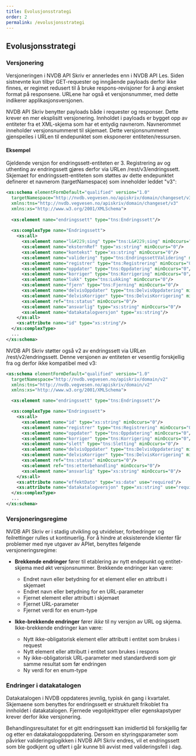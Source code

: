 ```yaml
---
title: Evolusjonsstrategi
order: 2
permalink: /evolusjonsstrategi
---
```


## Evolusjonsstrategi

### Versjonering

Versjoneringen i NVDB API Skriv er annerledes enn i NVDB API Les. Siden sistnevnte kun tilbyr GET-requester og inngående payloads
derfor ikke finnes, er regimet redusert til å bruke respons-revisjoner for å angi ønsket format på responsene. URLene har også et versjonsnummer,
med dette indikerer applikasjonsversjonen.

NVDB API Skriv benytter payloads både i requester og responser. Dette krever en mer eksplisitt versjonering. Innholdet i payloads er bygget opp
av entiteter fra et XML-skjema som har et entydig navnerom. Navnerommet inneholder versjonsnummeret til skjemaet. Dette versjonsnummeret
gjenspeiles i URLen til endepunktet som eksponerer entiteten/ressursen.
 
#### Eksempel

Gjeldende versjon for endringssett-entiteten er 3. Registrering av og uthenting av endringssett gjøres derfor via URLen /rest/v3/endringssett.
Skjemaet for endringssett-entiteten som støttes av dette endepunktet definerer et navnerom (targetNamespace) som inneholder leddet "v3":

```xml
<xs:schema elementFormDefault="qualified" version="1.0"
  targetNamespace="http://nvdb.vegvesen.no/apiskriv/domain/changeset/v3"
  xmlns:tns="http://nvdb.vegvesen.no/apiskriv/domain/changeset/v3"
  xmlns:xs="http://www.w3.org/2001/XMLSchema">
  
  <xs:element name="endringssett" type="tns:Endringssett"/>
  
  <xs:complexType name="Endringssett">
    <xs:all>
      <xs:element name="l&#229;sing" type="tns:L&#229;sing" minOccurs="0"/>
      <xs:element name="eksternRef" type="xs:string" minOccurs="0"/>
      <xs:element name="kontekst" type="xs:string" minOccurs="0"/>
      <xs:element name="validering" type="tns:EndringssettValidering" minOccurs="0"/>
      <xs:element name="registrer" type="tns:Registrering" minOccurs="0"/>
      <xs:element name="oppdater" type="tns:Oppdatering" minOccurs="0"/>
      <xs:element name="korriger" type="tns:Korrigering" minOccurs="0"/>
      <xs:element name="lukk" type="tns:Lukking" minOccurs="0"/>
      <xs:element name="fjern" type="tns:Fjerning" minOccurs="0"/>
      <xs:element name="delvisOppdater" type="tns:DelvisOppdatering" minOccurs="0"/>
      <xs:element name="delvisKorriger" type="tns:DelvisKorrigering" minOccurs="0"/>
      <xs:element ref="tns:status" minOccurs="0"/>
      <xs:element name="ansvarlig" type="xs:string" minOccurs="0"/>
      <xs:element name="datakatalogversjon" type="xs:string"/>
    </xs:all>
    <xs:attribute name="id" type="xs:string"/>
  </xs:complexType>
  ...
</xs:schema>
```

NVDB API Skriv støtter også v2 av endringssett via URLen /rest/v2/endringssett. Denne versjonen av entiteten er
vesentlig forskjellig fra og derfor ikke kompatibel med v3:

```xml
<xs:schema elementFormDefault="qualified" version="1.0"
  targetNamespace="http://nvdb.vegvesen.no/apiskriv/domain/v2"
  xmlns:tns="http://nvdb.vegvesen.no/apiskriv/domain/v2"
  xmlns:xs="http://www.w3.org/2001/XMLSchema">

  <xs:element name="endringssett" type="tns:Endringssett"/>

  <xs:complexType name="Endringssett">
    <xs:all>
      <xs:element name="id" type="xs:string" minOccurs="0"/>
      <xs:element name="registrer" type="tns:Registrering" minOccurs="0"/>
      <xs:element name="oppdater" type="tns:Oppdatering" minOccurs="0"/>
      <xs:element name="korriger" type="tns:Korrigering" minOccurs="0"/>
      <xs:element name="slett" type="tns:Sletting" minOccurs="0"/>
      <xs:element name="delvisOppdater" type="tns:DelvisOppdatering" minOccurs="0"/>
      <xs:element name="delvisKorriger" type="tns:DelvisKorrigering" minOccurs="0"/>
      <xs:element ref="tns:status" minOccurs="0"/>
      <xs:element ref="tns:etterbehandling" minOccurs="0"/>
      <xs:element name="ansvarlig" type="xs:string" minOccurs="0"/>
    </xs:all>
    <xs:attribute name="effektDato" type="xs:date" use="required"/>
    <xs:attribute name="datakatalogversjon" type="xs:string" use="required"/>
  </xs:complexType>
  ...
</xs:schema>
```

### Versjoneringsregime

NVDB API Skriv er i stadig utvikling og utvidelser, forbedringer og feilrettinger rulles ut kontinuerlig. For å hindre at eksisterende
klienter får problemer med nye utgaver av APIet, benyttes følgende versjoneringsregime:

* **Brekkende endringer** fører til etablering av nytt endepunkt og entitet-skjema med økt versjonsnummer. Brekkende endringer
kan være:
  * Endret navn eller betydning for et element eller en attributt i skjemaet
  * Endret navn eller betydning for en URL-parameter
  * Fjernet element eller attributt i skjemaet
  * Fjernet URL-parameter
  * Fjernet verdi for en enum-type
  
* **Ikke-brekkende endringer** fører _ikke_ til ny versjon av URL og skjema. Ikke-brekkende endringer kan være:
  * Nytt ikke-obligatorisk element eller attributt i entitet som brukes i request
  * Nytt element eller attributt i entitet som brukes i respons
  * Ny ikke-obligatorisk URL-parameter med standardverdi som gir samme resultat som før endringen
  * Ny verdi for en enum-type
     
### Endringer i datakatalogen

Datakatalogen i NVDB oppdateres jevnlig, typisk én gang i kvartalet. Skjemaene som benyttes for endringssett er strukturelt
frikoblet fra innholdet i datakatalogen. Fjernede vegobjekttyper eller egenskapstyper krever derfor ikke versjonering.

Behandlingsresultatet for et gitt endringssett kan imidlertid bli forskjellig før og etter en datakatalogoppdatering. Dersom
en styringsparameter som påvirker valideringslogikken i NVDB API Skriv endres, vil et endringssett som ble godkjent og utført i går
kunne bli avvist med valideringsfeil i dag.
